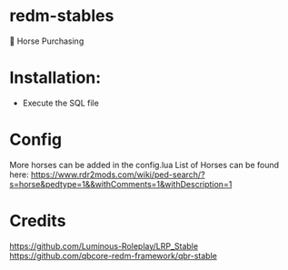 # redm-stables
🐎 Horse Purchasing

# Installation:

- Execute the SQL file

# Config

More horses can be added in the config.lua
List of Horses can be found here: https://www.rdr2mods.com/wiki/ped-search/?s=horse&pedtype=1&&withComments=1&withDescription=1

# Credits

https://github.com/Luminous-Roleplay/LRP_Stable
https://github.com/qbcore-redm-framework/qbr-stable 
